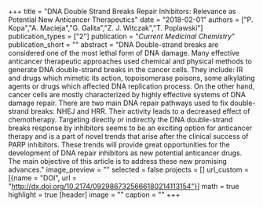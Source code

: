 +++
title = "DNA Double Strand Breaks Repair Inhibitors: Relevance as Potential New Anticancer Therapeutics"
date = "2018-02-01"
authors = ["P. Kopa","A. Macieja","G. Galita","Z. J. Witczak","T. Poplawski"]
publication_types = ["2"]
publication = "_Current Medicinal Chemistry_"
publication_short = ""
abstract = "DNA Double-strand breaks are considered one of the most lethal form of DNA damage. Many effective anticancer therapeutic approaches used chemical and physical methods to generate DNA double-strand breaks in the cancer cells. They include: IR and drugs which mimetic its action, topoisomerase poisons, some alkylating agents or drugs which affected DNA replication process. On the other hand, cancer cells are mostly characterized by highly effective systems of DNA damage repair. There are two main DNA repair pathways used to fix double-strand breaks: NHEJ and HRR. Their activity leads to a decreased effect of chemotherapy. Targeting directly or indirectly the DNA double-strand breaks response by inhibitors seems to be an exciting option for anticancer therapy and is a part of novel trends that arise after the clinical success of PARP inhibitors. These trends will provide great opportunities for the development of DNA repair inhibitors as new potential anticancer drugs. The main objective of this article is to address these new promising advances."
image_preview = ""
selected = false
projects = []
url_custom = [{name = "DOI", url = "http://dx.doi.org/10.2174/0929867325666180214113154"}]
math = true
highlight = true
[header]
image = ""
caption = ""
+++

